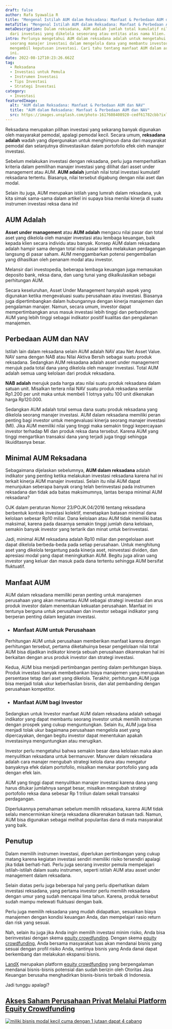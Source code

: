 ```yaml
---
draft: false
author: Rafa Syawalia R
title: "Mengenal Istilah AUM dalam Reksadana: Manfaat & Perbedaan AUM dan NAV"
metaTitle: "Mengenal Istilah AUM dalam Reksadana: Manfaat & Perbedaan AUM dan NAV"
metaDescription: Dalam reksadana, AUM adalah jumlah total kumulatif nilai pasar
  dari investasi yang dikelola seseorang atau entitas atas nama klien.
intro: Perlunya mengetahui AUM dalam reksadana adalah untuk mengetahui kinerja
  seorang manajer investasi dalam mengelola dana yang membantu investor dalam
  mengambil keputusan investasi. Cari tahu tentang manfaat AUM dalam artikel
  ini.
date: 2022-08-12T10:23:26.662Z
tag:
  - Reksadana
  - Investasi untuk Pemula
  - Instrumen Investasi
  - Tips Investasi
  - Strategi Investasi
category:
  - Investasi
featuredImage:
  alt: "AUM dalam Reksadana: Manfaat & Perbedaan AUM dan NAV"
  title: "AUM dalam Reksadana: Manfaat & Perbedaan AUM dan NAV"
  src: https://images.unsplash.com/photo-1617608408920-cedf61782cbb?ixlib=rb-1.2.1&ixid=MnwxMjA3fDB8MHxwaG90by1wYWdlfHx8fGVufDB8fHx8&auto=format&fit=crop&w=1771&q=80
---
```

Reksadana merupakan pilihan investasi yang sekarang banyak digunakan oleh masyarakat pemodal, apalagi pemodal kecil. Secara umum, **reksadana adalah** wadah yang dipergunakan untuk menghimpun dana dari masyarakat pemodal dan selanjutnya diinvestasikan dalam portofolio efek oleh manajer investasi.

Sebelum melakukan investasi dengan reksadana, perlu juga memperhatikan kriteria dalam pemilihan manajer investasi yang dilihat dari asset under management atau AUM. **AUM adalah** jumlah nilai total investasi kumulatif reksadana tertentu. Biasanya, nilai tersebut digabung dengan nilai aset dan modal.

Selain itu juga, AUM merupakan istilah yang lumrah dalam reksadana, yuk kita simak sama-sama dalam artikel ini supaya bisa menilai kinerja di suatu instrumen investasi reksa dana ini!

## AUM Adalah

**Asset under management** atau **AUM adalah** mengacu nilai pasar dan total aset yang dikelola oleh manajer investasi atau lembaga keuangan, baik kepada klien secara individu atau banyak. Konsep AUM dalam reksadana adalah hampir sama dengan total nilai pasar ketika melakukan perdagangan langsung di pasar saham. AUM menggambarkan potensi pengembalian yang dihasilkan oleh penanam modal atau investor. 

Melansir dari investopedia, beberapa lembaga keuangan juga memasukan deposito bank, reksa dana, dan uang tunai yang dikalkulasikan sebagai perhitungan AUM.

Secara keseluruhan, Asset Under Management hanyalah aspek yang digunakan ketika mengevaluasi suatu perusahaan atau investasi. Biasanya juga dipertimbangkan dalam hubungannya dengan kinerja manajemen dan pengalaman manajer. Namun, secara umum, investor dapat mempertimbangkan arus masuk investasi lebih tinggi dan perbandingan AUM yang lebih tinggi sebagai indikator positif kualitas dan pengalaman manajemen. 

## Perbedaan AUM dan NAV

Istilah lain dalam reksadana selain AUM adalah  NAV atau Net Asset Value. NAV sama dengan NAB atau Nilai Aktiva Bersih sebagai suatu produk reksadana. Sedangkan AUM reksadana adalah asset under management merujuk pada total dana yang dikelola oleh manajer investasi. Total AUM adalah semua uang kelolaan dari produk reksadana. 

**NAB adalah** merujuk pada harga atau nilai suatu produk reksadana dalam satuan unit. Misalkan tertera nilai NAV suatu produk reksadana senilai Rp1.200 per unit maka untuk membeli 1 lotnya yaitu 100 unit dikenakan harga Rp120.000.  

Sedangkan AUM adalah total semua dana suatu produk reksadana yang dikelola seorang manajer investasi. AUM dalam reksadana memiliki peran penting bagi investor untuk mengevaluasi kinerja seorang manajer investasi (MI). Jika AUM memiliki nilai yang tinggi maka semakin tinggi kepercayaan investor terhadap MI dan produk reksa dana tersebut. Karena AUM yang tinggi mengartikan transaksi dana yang terjadi juga tinggi sehingga likuiditasnya besar. 

## Minimal AUM Reksadana

Sebagaimana dijelaskan sebelumnya, **AUM dalam reksadana** adalah indikator yang penting ketika melakukan investasi reksadana karena hal ini terkait kinerja AUM manajer investasi. Selain itu nilai AUM dapat menunjukan seberapa banyak orang telah berinvestasi pada instrumen reksadana dan tidak ada batas maksimumnya, lantas berapa minimal AUM reksadana?

OJK dalam peraturan Nomor 23/POJK.04/2016 tentang reksadana berbentuk kontrak investasi kolektif, menetapkan batasan minimal dana kelolaan sebesar Rp10 miliar. Dana kelolaan atau AUM tidak memiliki batas maksimal, karena pada dasarnya semakin tinggi jumlah dana kelolaan, semakin banyak investor yang tertarik dan minat untuk berinvestasi.

Jadi, minimal AUM reksadana adalah Rp10 miliar dan pengelolaan aset dapat dikelola berbeda-beda pada setiap perusahaan. Untuk menghitung aset yang dikelola tergantung pada kinerja aset, reinvestasi dividen, dan apresiasi modal yang dapat meningkatkan AUM. Begitu juga aliran uang investor yang keluar dan masuk pada dana tertentu sehingga AUM bersifat fluktuatif. 

## Manfaat AUM

AUM dalam reksadana memiliki peran penting untuk manajemen perusahaan yang akan memantau AUM sebagai strategi investasi dan arus produk investor dalam menentukan kekuatan perusahaan. Manfaat ini tentunya berguna untuk perusahaan dan investor sebagai indikator yang berperan penting dalam kegiatan investasi.

* ### Manfaat AUM untuk Perusahaan

Perhitungan AUM untuk perusahaan memberikan manfaat karena dengan perhitungan tersebut, pertama diketahuinya besar pengelolaan nilai total AUM bisa dijadikan indikator kinerja sebuah perusahaan dikarenakan hal ini berkaitan dengan arus produk investor dan strategi investasi.

Kedua, AUM bisa menjadi pertimbangan penting dalam perhitungan biaya. Produk investasi banyak membebankan biaya manajemen yang merupakan persentase tetap dari aset yang dikelola. Terakhir, perhitungan AUM juga bisa menjadi tolak ukur keberhasilan bisnis, dan alat pembanding dengan perusahaan kompetitor. 

* ### Manfaat AUM bagi Investor

Sedangkan untuk Investor manfaat  AUM dalam reksadana adalah sebagai indikator yang dapat membantu seorang investor untuk memilih instrumen dengan prospek yang cukup menguntungkan. Selain itu, AUM juga bisa menjadi tolak ukur bagaimana perusahaan mengelola aset yang dipercayakan, dengan begitu investor dapat menentukan apakah investasinya menguntungkan atau merugikan.

Investor perlu mengetahui bahwa semakin besar dana kelolaan maka akan menyulitkan reksadana untuk bermanuver. Manuver dalam reksadana adalah cara manajer mengubah strategi kelola dana atau mengatur banyaknya efek dalam portofolio, misalkan menukar portofolio yang ada dengan efek lain. 

AUM yang tinggi dapat menyulitkan manajer investasi karena dana yang harus ditukar jumlahnya sangat besar, misalkan mengubah strategi portofolio reksa dana sebesar Rp 1 triliun dalam sekali transaksi perdagangan.

Diperlukannya pemahaman sebelum memilih reksadana, karena AUM tidak selalu mencerminkan kinerja reksadana dikarenakan batasan tadi. Namun, AUM bisa digunakan sebagai melihat popularitas dana di mata masyarakat yang baik. 

## Penutup

Dalam memilih instrumen investasi, diperlukan pertimbangan yang cukup matang karena kegiatan investasi sendiri memiliki risiko tersendiri apalagi jika tidak berhati-hati. Perlu juga seorang investor pemula mempelajari istilah-istilah dalam suatu instrumen, seperti istilah AUM atau asset under management dalam reksadana. 

Selain diatas perlu juga beberapa hal yang perlu diperhatikan dalam investasi reksadana, yang pertama investor perlu memilih reksadana dengan umur yang sudah mencapai lima tahun. Karena, produk tersebut sudah mampu melewati fluktuasi dengan baik. 

Perlu juga memilih reksadana yang mudah didapatkan, sesuaikan biaya manajemen dengan kondisi keuangan Anda, dan mempelajari rasio return dan risk yang sesuai.

Nah, selain itu juga jika Anda ingin memilih investasi minim risiko, Anda bisa berinvestasi dengan skema [equity crowdfunding](https://landx.id/). Dengan skema [equity crowdfunding](https://landx.id/), Anda bersama masyarakat luas akan mendanai bisnis yang sesuai dengan profil risiko Anda, nantinya bisnis yang Anda danai dapat berkembang dan melakukan ekspansi bisnis.

[LandX](https://landx.id/) merupakan platform [equity crowdfunding](https://landx.id/) yang berpengalaman mendanai bisnis-bisnis potensial dan sudah berizin oleh Otoritas Jasa Keuangan berusaha menghadirkan bisnis-bisnis terbaik di Indonesia. 

Jadi tunggu apalagi?

<!--StartFragment-->

## [Akses Saham Perusahaan Privat Melalui Platform Equity Crowdfunding](https://app.landx.id/?utm_source=Organic+Page&utm_medium=Content+Blog&utm_campaign=BlogLandX&utm_id=Blog)

[![miliki bisnis modal kecil cuma dengan 1 jutaan dapat 4 cabang ](https://accountgram-production.sfo2.cdn.digitaloceanspaces.com/landx_ghost/2021/11/jadi-owner-bisnis-hanya-1-jutaan-dengan-cuan-yang-sangat-menjanjikan.png)](https://app.landx.id/?utm_source=Organic+Page&utm_medium=Content+Blog&utm_campaign=BlogLandX&utm_id=Blog)

<!--EndFragment-->

<!--EndFragment-->